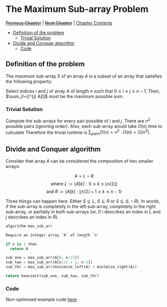 # The Maximum Sub-array Problem <!-- omit in toc -->

[~~Previous Chapter~~][prev] | [~~Next Chapter~~][next] | [Chapter Contents][index]

[prev]: ../05invariants/index
[next]: ../07maxsubarray/index
[index]: ../index

- [Definition of the problem](#definition-of-the-problem)
  - [Trivial Solution](#trivial-solution)
- [Divide and Conquer algorithm](#divide-and-conquer-algorithm)
  - [Code](#code)

## Definition of the problem

The maximum sub-array $S$ of an array $A$ is a subset of an array that satisfies the following property:

Select indices $i$ and $j$ of array $A$ of length $n$ such that $0\leq i\leq j\leq n-1$. Then, $\sum_{l=i}^{j} A[l]$ must be the maximum possible sum.

### Trivial Solution

Compute the sub-arrays for every pair possible of $i$ and $j$. There are $n^2$ possible pairs (ignoring order). Also, each sub-array would take $O(n)$ time to calculate Therefore the trivial runtime is $\sum_{pairs}O(n) = n^2\cdotp O(n) = O(n^3)$.

## Divide and Conquer algorithm

Consider that array $A$ can be considered the composition of two smaller arrays:

$$ A = L\circ R $$
$$\text{ where } L := \{A[k] : 0 \leq k \leq \lfloor n/2 \rfloor \}$$
$$\text{ and } R := \{ A[k] : \lfloor n/2 \rfloor + 1 \leq k \leq n - 1 \}$$

Three things can happen here. Either $S\subseteq L$, $S \subseteq R$ or $S \subseteq (L \circ R)$. In words, if the sub-array is completely in the left sub-array, completely in the right sub-array, or partially in both sub-arrays (or, if $i$ describes an index in $L$ and $j$ describes an index in $R$).

```python
algorithm max_sub_arr

Require an integer array `A` of length `n`

if n is 1 then
  return A

sub_one = max_sub_arr(A[0, n//2])
sub_two = max_sub_arr(A[n//2 + 1, n-1])
sub_thr = max_sub_arr(minimize_left(A) + minimize_right(A))

return heaviest(sub_one, sub_two, sub_thr)
```

### Code 

Non-optimised example code [here](./maxsubarr.py)
